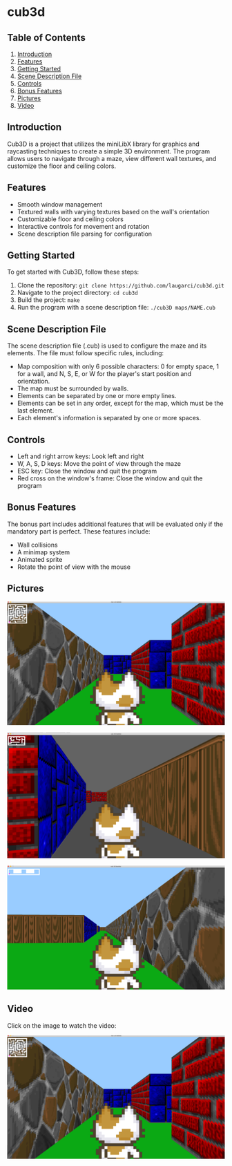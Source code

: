 # cub3d

## Table of Contents

1. [Introduction](#introduction)
2. [Features](#features)
3. [Getting Started](#getting-started)
4. [Scene Description File](#scene-description-file)
5. [Controls](#controls)
6. [Bonus Features](#bonus-features)
7. [Pictures](#pictures)
8. [Video](#video)

## Introduction

Cub3D is a project that utilizes the miniLibX library for graphics and raycasting techniques to create a simple 3D environment. The program allows users to navigate through a maze, view different wall textures, and customize the floor and ceiling colors.

## Features

- Smooth window management
- Textured walls with varying textures based on the wall's orientation
- Customizable floor and ceiling colors
- Interactive controls for movement and rotation
- Scene description file parsing for configuration

## Getting Started

To get started with Cub3D, follow these steps:

1. Clone the repository: `git clone https://github.com/laugarci/cub3d.git`
2. Navigate to the project directory: `cd cub3d`
3. Build the project: `make`
4. Run the program with a scene description file: `./cub3D maps/NAME.cub`

## Scene Description File

The scene description file (.cub) is used to configure the maze and its elements. The file must follow specific rules, including:

- Map composition with only 6 possible characters: 0 for empty space, 1 for a wall, and N, S, E, or W for the player's start position and orientation.
- The map must be surrounded by walls.
- Elements can be separated by one or more empty lines.
- Elements can be set in any order, except for the map, which must be the last element.
- Each element's information is separated by one or more spaces.

## Controls

- Left and right arrow keys: Look left and right
- W, A, S, D keys: Move the point of view through the maze
- ESC key: Close the window and quit the program
- Red cross on the window's frame: Close the window and quit the program

## Bonus Features

The bonus part includes additional features that will be evaluated only if the mandatory part is perfect. These features include:

- Wall collisions
- A minimap system
- Animated sprite
- Rotate the point of view with the mouse

## Pictures

![IMG](https://github.com/laugarci/cub3d/blob/master/img/img1.png)

![IMG](https://github.com/laugarci/cub3d/blob/master/img/img2.png)

![IMG](https://github.com/laugarci/cub3d/blob/master/img/img3.png)

## Video

Click on the image to watch the video:

<p align="center">
  <a href="https://www.youtube.com/watch?v=akXgDEZarMs">
    <img src="https://github.com/laugarci/cub3d/blob/master/img/img1.png" alt="ALT_TEXT">
  </a>
</p>

